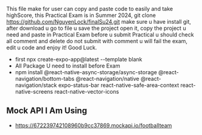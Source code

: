 This file make for user can copy and paste code to easily and take highScore, this Practical Exam is in Summer 2024,
git clone https://github.com/NguyenLock/finalSu24.git make sure u have install git, 
after download u go to file u save the project open it,
copy the project u need and paste in Practical Exam before u submit Practical u should check all comment and delete do not submit with comment u will fail the exam,
edit u code and enjoy it! Good Luck.
- first npx create-expo-app@latest --template blank
- All Package U need to install before Exam 
- npm install @react-native-async-storage/async-storage @react-navigation/bottom-tabs @react-navigation/native @react-navigation/stack expo-status-bar react-native-safe-area-context react-native-screens react-native-vector-icons
## Mock API I Am Using
- https://672239742108960b9cc37869.mockapi.io/footballteam
